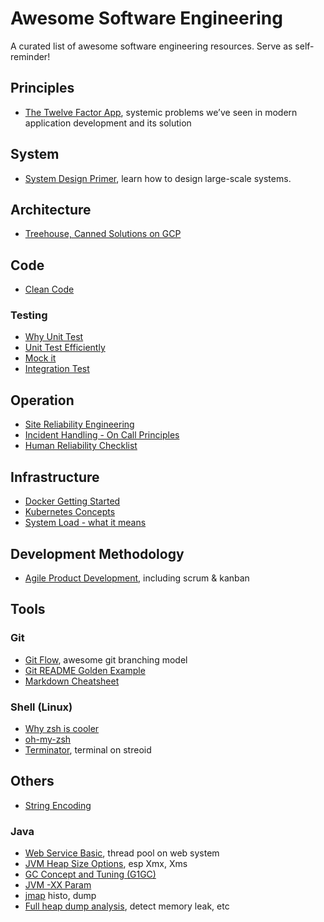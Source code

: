 # Awesome Software Engineering
A curated list of awesome software engineering resources. Serve as self-reminder!

## Principles
- [The Twelve Factor App](https://12factor.net/), systemic problems we’ve seen in modern application development and its solution

## System
- [System Design Primer](https://github.com/donnemartin/system-design-primer), learn how to design large-scale systems.

## Architecture
- [Treehouse, Canned Solutions on GCP](http://gcp.solutions/)

## Code
- [Clean Code](https://www.goodreads.com/book/show/3735293-clean-code)
### Testing
- [Why Unit Test](https://zeroturnaround.com/rebellabs/why-your-next-cloud-app-will-probably-suck-without-unit-testing/)
- [Unit Test Efficiently](https://zeroturnaround.com/rebellabs/dont-test-blindly-the-right-methods-for-unit-testing-your-java-apps/)
- [Mock it](https://zeroturnaround.com/rebellabs/how-to-mock-up-your-unit-test-environment-to-create-alternate-realities/)
- [Integration Test](https://zeroturnaround.com/rebellabs/the-correct-way-to-use-integration-tests-in-your-build-process/)

## Operation
- [Site Reliability Engineering](https://landing.google.com/sre/book.html)
- [Incident Handling - On Call Principles](https://increment.com/on-call/)
- [Human Reliability Checklist](https://www.pythian.com/wp-content/uploads/2015/11/Pythian-FITACER-Human-Reliability-Checklist-2015.pdf)

## Infrastructure
- [Docker Getting Started](https://docs.docker.com/get-started/)
- [Kubernetes Concepts](https://kubernetes.io/docs/concepts/)
- [System Load - what it means](http://blog.scoutapp.com/articles/2009/07/31/understanding-load-averages)

## Development Methodology
- [Agile Product Development](https://www.atlassian.com/agile), including scrum & kanban

## Tools
### Git
- [Git Flow](http://nvie.com/posts/a-successful-git-branching-model/), awesome git branching model
- [Git README Golden Example](https://gist.github.com/PurpleBooth/109311bb0361f32d87a2)
- [Markdown Cheatsheet](https://github.com/adam-p/markdown-here/wiki/Markdown-Cheatsheet)

### Shell (Linux)
- [Why zsh is cooler](https://www.slideshare.net/jaguardesignstudio/why-zsh-is-cooler-than-your-shell-16194692)
- [oh-my-zsh](https://github.com/robbyrussell/oh-my-zsh)
- [Terminator](https://gnometerminator.blogspot.co.id/p/introduction.html), terminal on streoid

## Others
- [String Encoding](http://kunststube.net/encoding/)

### Java
- [Web Service Basic](https://blog.bramp.net/post/2015/12/17/the-importance-of-tuning-your-thread-pools/), thread pool on web system
- [JVM Heap Size Options](https://docs.oracle.com/cd/E21764_01/web.1111/e13814/jvm_tuning.htm#PERFM150), esp Xmx, Xms
- [GC Concept and Tuning (G1GC)](http://product.hubspot.com/blog/g1gc-fundamentals-lessons-from-taming-garbage-collection)
- [JVM -XX Param](http://www.oracle.com/technetwork/java/javase/tech/vmoptions-jsp-140102.html)
- [jmap](https://docs.oracle.com/javase/7/docs/technotes/tools/share/jmap.html) histo, dump
- [Full heap dump analysis](https://www.eclipse.org/mat/), detect memory leak, etc
